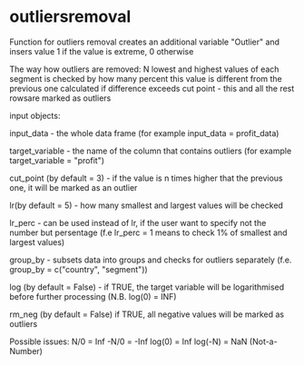 # outliersremoval

Function for outliers removal creates an additional variable "Outlier" and insers value 1 if the value is extreme, 0 otherwise

The way how outliers are removed:
 N lowest and highest values of each segment is checked
 by how many percent this value is different from the previous one calculated
 if difference exceeds cut point -  this and all the rest rowsare marked as outliers


input objects:

input_data - the whole data frame (for example input_data = profit_data)

target_variable - the name of the column that contains outliers (for example target_variable = "profit")

cut_point (by default = 3) - if the value is n times higher that the previous one, it will be marked as an outlier

lr(by default = 5) - how many smallest and largest values will be checked

lr_perc - can be used instead of lr, if the user want to specify not the number but persentage (f.e lr_perc = 1 means to check 1% of smallest and largest values)

group_by - subsets data into groups and checks for outliers separately (f.e. group_by = c("country", "segment"))

log (by default = False) - if TRUE, the target variable will be logarithmised before further processing (N.B. log(0) = INF)

rm_neg (by default = False) if TRUE, all negative values will be marked as outliers

Possible issues:
 N/0 = Inf
 -N/0 = -Inf
 log(0) = Inf
 log(-N) = NaN (Not-a-Number)

